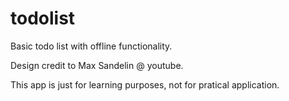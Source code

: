 # todolist
Basic todo list with offline functionality.

Design credit to Max Sandelin @ youtube.

This app is just for learning purposes, not for pratical application.
